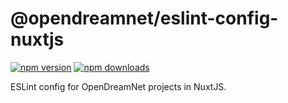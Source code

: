 # @opendreamnet/eslint-config-nuxtjs

[![npm version][npm-version-src]][npm-version-href]
[![npm downloads][npm-downloads-src]][npm-downloads-href]

ESLint config for OpenDreamNet projects in NuxtJS.

<!-- Badges -->
[npm-version-src]: https://img.shields.io/npm/v/@opendreamnet/eslint-config-nuxtjs?style=flat-square
[npm-version-href]: https://npmjs.com/package/@opendreamnet/eslint-config-nuxtjs

[npm-downloads-src]: https://img.shields.io/npm/dm/@opendreamnet/eslint-config-nuxtjs?style=flat-square
[npm-downloads-href]: https://npmjs.com/package/@opendreamnet/eslint-config-nuxtjs